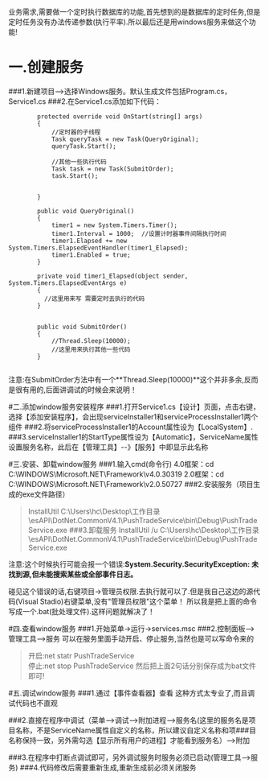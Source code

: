 业务需求,需要做一个定时执行数据库的功能,首先想到的是数据库的定时任务,但是定时任务没有办法传递参数(执行平率).所以最后还是用windows服务来做这个功能!

# 一.创建服务
###1.新建项目-->选择Windows服务。默认生成文件包括Program.cs，Service1.cs
###2.在Service1.cs添加如下代码：
```
        protected override void OnStart(string[] args)
        {
            //定时器的子线程
            Task queryTask = new Task(QueryOriginal);
            queryTask.Start();
            
            //其他一些执行代码
            Task task = new Task(SubmitOrder);
            task.Start();


        }
        
        public void QueryOriginal()
        {
            timer1 = new System.Timers.Timer();
            timer1.Interval = 1000;  //设置计时器事件间隔执行时间
            timer1.Elapsed += new System.Timers.ElapsedEventHandler(timer1_Elapsed);
            timer1.Enabled = true;
        }
        
        private void timer1_Elapsed(object sender, System.Timers.ElapsedEventArgs e)
        {
          //这里用来写 需要定时去执行的代码
        }
        
        
        public void SubmitOrder()
        {
            //Thread.Sleep(10000);
            //这里用来执行其他一些代码
        }
        
```
注意:在SubmitOrder方法中有一个**Thread.Sleep(10000)**这个并非多余,反而是很有用的,后面讲调试的时候会来说明！



#二.添加window服务安装程序
###1.打开Service1.cs【设计】页面，点击右键，选择【添加安装程序】，会出现serviceInstaller1和serviceProcessInstaller1两个组件
###2.将serviceProcessInstaller1的Account属性设为【LocalSystem】.
###3.serviceInstaller1的StartType属性设为【Automatic】，ServiceName属性设置服务名称，此后在【管理工具】--》【服务】中即显示此名称


#三.安装、卸载window服务
###1.输入cmd(命令行)
 4.0框架：cd C:\WINDOWS\Microsoft.NET\Framework\v4.0.30319
 2.0框架：cd C:\WINDOWS\Microsoft.NET\Framework\v2.0.50727
###2.安装服务（项目生成的exe文件路径）
>InstallUtil  C:\Users\hc\Desktop\工作目录\esAPI\DotNet.CommonV4.1\PushTradeService\bin\Debug\PushTradeService.exe
###3.卸载服务
>InstallUtil  /u  C:\Users\hc\Desktop\工作目录\esAPI\DotNet.CommonV4.1\PushTradeService\bin\Debug\PushTradeService.exe

注意:这个时候执行可能会报一个错误:**System.Security.SecurityException: 未找到源,但未能搜索某些或全部事件日志。**

碰见这个错误的话,右键项目->管理员权限.去执行就可以了.但是我自己这边的源代码(Visual Stadio)右键菜单,没有"管理员权限"这个菜单！
所以我是把上面的命令写成一个.bat(批处理文件).这样问题就解决了！

#四.查看window服务
###1.开始菜单->运行->services.msc
###2.控制面板-->管理工具-->服务
可以在服务里面手动开启、停止服务,当然也是可以写命令来的

>开启:net statr PushTradeService</br>
>停止:net stop PushTradeService
然后把上面2句话分别保存成为bat文件即可!


#五.调试window服务
###1.通过【事件查看器】查看
这种方式太专业了,而且调试代码也不直观

###2.直接在程序中调试（菜单-->调试-->附加进程-->服务名(这里的服务名是项目名称，不是ServiceName属性自定义的名称，所以建议自定义名称和项###目名称保持一致，另外需勾选【显示所有用户的进程】才能看到服务名）-->附加

###3.在程序中打断点调试即可，另外调试服务时服务必须已启动(管理工具-->服务)
###4.代码修改后需要重新生成,重新生成前必须关闭服务

